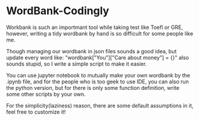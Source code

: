 # WordBank-Codingly 

Workbank is such an importmant tool while taking test like Toefl or GRE,
however, writing a tidy wordbank by hand is so difficult for some people like me. 

Though managing our wordbank in json files sounds a good idea, 
but update every word like: "wordbank["You"]["Care about money"] = {}" also sounds stupid,
so I write a simple script to make it easier.

You can use jupyter notebook to mutually make your own wordbank by the .ipynb file, 
and for the people who is too geek to use IDE, you can also run the python version,
but for there is only some function definition, write some other scripts by your own. 

For the simplicity(laziness) reason, there are some default assumptions in it,
feel free to customize it! 
